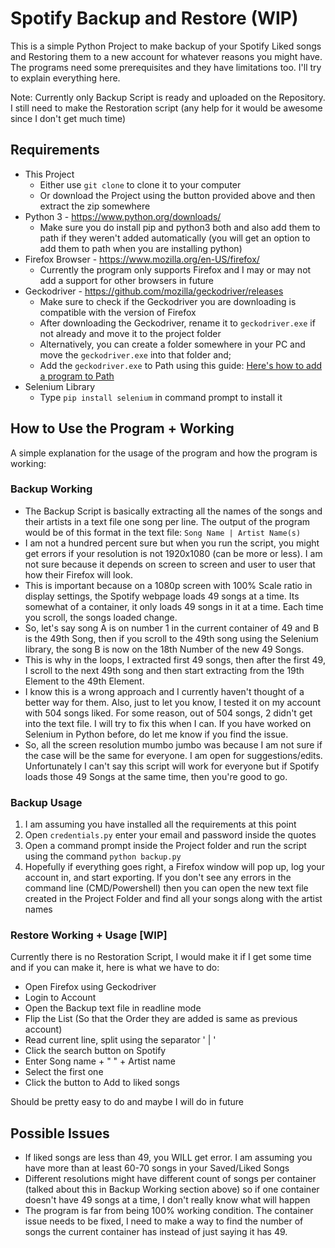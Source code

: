 # Spotify Backup and Restore (WIP)

This is a simple Python Project to make backup of your Spotify Liked songs and Restoring them to a new account for whatever reasons you might have. The programs need some prerequisites and they have limitations too. I'll try to explain everything here.

Note: Currently only Backup Script is ready and uploaded on the Repository. I still need to make the Restoration script (any help for it would be awesome since I don't get much time)

## Requirements

- This Project
  - Either use `git clone` to clone it to your computer
  - Or download the Project using the button provided above and then extract the zip somewhere
- Python 3 - https://www.python.org/downloads/
  - Make sure you do install pip and python3 both and also add them to path if they weren't added automatically (you will get an option to add them to path when you are installing python)
- Firefox Browser - https://www.mozilla.org/en-US/firefox/
  - Currently the program only supports Firefox and I may or may not add a support for other browsers in future 
- Geckodriver - https://github.com/mozilla/geckodriver/releases
  - Make sure to check if the Geckodriver you are downloading is compatible with the version of Firefox
  - After downloading the Geckodriver, rename it to `geckodriver.exe` if not already and move it to the project folder
  - Alternatively, you can create a folder somewhere in your PC and move the `geckodriver.exe` into that folder and;
  - Add the `geckodriver.exe` to Path using this guide: [Here's how to add a program to Path](https://www.architectryan.com/2018/03/17/add-to-the-path-on-windows-10/)
- Selenium Library
  - Type `pip install selenium` in command prompt to install it

## How to Use the Program + Working

A simple explanation for the usage of the program and how the program is working:

### Backup Working

- The Backup Script is basically extracting all the names of the songs and their artists in a text file one song per line. The output of the program would be of this format in the text file: `Song Name | Artist Name(s)`
- I am not a hundred percent sure but when you run the script, you might get errors if your resolution is not 1920x1080 (can be more or less). I am not sure because it depends on screen to screen and user to user that how their Firefox will look.
- This is important because on a 1080p screen with 100% Scale ratio in display settings, the Spotify webpage loads 49 songs at a time. Its somewhat of a container, it only loads 49 songs in it at a time. Each time you scroll, the songs loaded change.
- So, let's say song A is on number 1 in the current container of 49 and B is the 49th Song, then if you scroll to the 49th song using the Selenium library, the song B is now on the 18th Number of the new 49 Songs.
- This is why in the loops, I extracted first 49 songs, then after the first 49, I scroll to the next 49th song and then start extracting from the 19th Element to the 49th Element.
- I know this is a wrong approach and I currently haven't thought of a better way for them. Also, just to let you know, I tested it on my account with 504 songs liked. For some reason, out of 504 songs, 2 didn't get into the text file. I will try to fix this when I can. If you have worked on Selenium in Python before, do let me know if you find the issue.
- So, all the screen resolution mumbo jumbo was because I am not sure if the case will be the same for everyone. I am open for suggestions/edits. Unfortunately I can't say this script will work for everyone but if Spotify loads those 49 Songs at the same time, then you're good to go.

### Backup Usage

1. I am assuming you have installed all the requirements at this point
2. Open `credentials.py` enter your email and password inside the quotes
3. Open a command prompt inside the Project folder and run the script using the command `python backup.py`
4. Hopefully if everything goes right, a Firefox window will pop up, log your account in, and start exporting. If you don't see any errors in the command line (CMD/Powershell) then you can open the new text file created in the Project Folder and find all your songs along with the artist names

### Restore Working + Usage [WIP]

Currently there is no Restoration Script, I would make it if I get some time and if you can make it, here is what we have to do:

- Open Firefox using Geckodriver
- Login to Account
- Open the Backup text file in readline mode
- Flip the List (So that the Order they are added is same as previous account)
- Read current line, split using the separator ' | '
- Click the search button on Spotify
- Enter Song name  + " " + Artist name
- Select the first one
- Click the button to Add to liked songs

Should be pretty easy to do and maybe I will do in future

## Possible Issues

- If liked songs are less than 49, you WILL get error. I am assuming you have more than at least 60-70 songs in your Saved/Liked Songs
- Different resolutions might have different count of songs per container (talked about this in Backup Working section above) so if one container doesn't have 49 songs at a time, I don't really know what will happen
- The program is far from being 100% working condition. The container issue needs to be fixed, I need to make a way to find the number of songs the current container has instead of just saying it has 49.